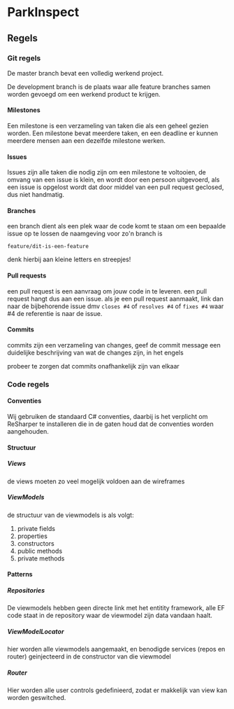 # ParkInspect

## Regels

### Git regels

De master branch bevat een volledig werkend project.

De development branch is de plaats waar alle feature branches samen worden gevoegd om een werkend product te krijgen.

#### Milestones

Een milestone is een verzameling van taken die als een geheel gezien worden. Een milestone bevat meerdere taken, en een deadline
er kunnen meerdere mensen aan een dezelfde milestone werken.

#### Issues

Issues zijn alle taken die nodig zijn om een milestone te voltooien, de omvang van een issue is klein, en wordt door een persoon uitgevoerd, als een issue is opgelost wordt dat door middel van een pull request geclosed, dus niet handmatig.

#### Branches

een branch dient als een plek waar de code komt te staan om een bepaalde issue op te lossen de naamgeving voor zo'n branch is
```
feature/dit-is-een-feature
```
denk hierbij aan kleine letters en streepjes!

#### Pull requests

een pull request is een aanvraag om jouw code in te leveren. een pull request hangt dus aan een issue.
als je een pull request aanmaakt, link dan naar de bijbehorende issue dmv `closes #4` of `resolves #4` of `fixes #4` waar #4 de referentie is naar de issue.

#### Commits

commits zijn een verzameling van changes, geef de commit message een duidelijke beschrijving van wat de changes zijn, in het engels

probeer te zorgen dat commits onafhankelijk zijn van elkaar


### Code regels

#### Conventies
Wij gebruiken de standaard C# conventies, daarbij is het verplicht om ReSharper te installeren die in de gaten houd dat de conventies worden aangehouden.
#### Structuur
##### Views
de views moeten zo veel mogelijk voldoen aan de wireframes
##### ViewModels
de structuur van de viewmodels is als volgt:

1. private fields
2. properties
3. constructors
4. public methods
5. private methods

#### Patterns

##### Repositories
De viewmodels hebben geen directe link met het entitity framework, alle EF code staat in de repository waar de viewmodel zijn data vandaan haalt.

##### ViewModelLocator
hier worden alle viewmodels aangemaakt, en benodigde services (repos en router) geinjecteerd in de constructor van die viewmodel

##### Router
Hier worden alle user controls gedefinieerd, zodat er makkelijk van view kan worden geswitched.
